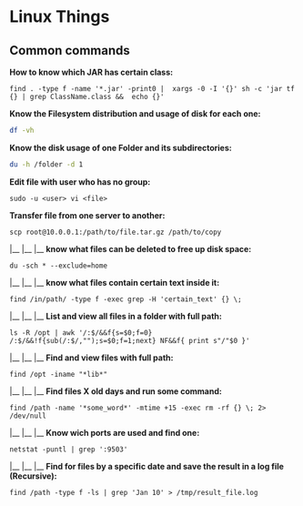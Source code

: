 # Linux Things

## Common commands

**How to know which JAR has certain class:**
```Shell
find . -type f -name '*.jar' -print0 |  xargs -0 -I '{}' sh -c 'jar tf {} | grep ClassName.class &&  echo {}'
```



**Know the __Filesystem__ distribution and usage of disk for each one:**
```Bash
df -vh
```



**Know the disk usage of one __Folder__ and its subdirectories:**
```sh
du -h /folder -d 1
```



**Edit file with user who has no group:**
```SH
sudo -u <user> vi <file>
```



**Transfer file from one server to another:**
```
scp root@10.0.0.1:/path/to/file.tar.gz /path/to/copy
```
|__
|__
|__
**know what files can be deleted to free up disk space:**
```
du -sch * --exclude=home
```
|__
|__
|__
**know what files contain certain text inside it:**
```
find /in/path/ -type f -exec grep -H 'certain_text' {} \;
```
|__
|__
|__
**List and view all files in a folder with full path:**
```
ls -R /opt | awk '/:$/&&f{s=$0;f=0} /:$/&&!f{sub(/:$/,"");s=$0;f=1;next} NF&&f{ print s"/"$0 }'
```
|__
|__
|__ 
**Find and view files with full path:**
```
find /opt -iname "*lib*"
```
|__
|__
|__
**Find files X old days and run some command:**
```
find /path -name '*some_word*' -mtime +15 -exec rm -rf {} \; 2> /dev/null
```
|__
|__
|__
**Know wich ports are used and find one:**
```
netstat -puntl | grep ':9503'
```
|__
|__
|__
**Find for files by a specific date and save the result in a log file (Recursive):**
```
find /path -type f -ls | grep 'Jan 10' > /tmp/result_file.log
```
